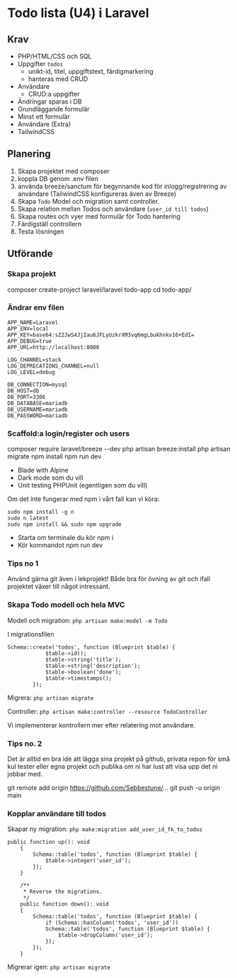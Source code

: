 # Todo lista (U4) i Laravel

## Krav

- PHP/HTML/CSS och SQL
- Uppgifter `todos`
    - unikt-id, titel, uppgiftstext, färdigmarkering
    - hanteras med CRUD
- Användare
    - CRUD:a uppgifter
- Ändringar sparas i DB
- Grundläggande formulär
- Minst ett formulär
- Användare (Extra)
- TailwindCSS

## Planering

1. Skapa projektet med composer
2. koppla DB genom .env filen
3. använda breeze/sanctum för begynnande kod för inlogg/registrering av användare (TailwindCSS konfigureras även av Breeze)
4. Skapa `Todo` Model och migration samt controller.
5. Skapa relation mellan Todos och användare (`user_id till todos`)
6. Skapa routes och vyer med formulär för Todo hantering
7. Färdigställ controllern
8. Testa lösningen

## Utförande 

### Skapa projekt 
composer create-project laravel/laravel todo-app
cd todo-app/

### Ändrar env filen

```
APP_NAME=Laravel
APP_ENV=local
APP_KEY=base64:sZ2JwS4JjIau6JFLyUzkrXM3vq6mgLbukhnkv16+EdI=
APP_DEBUG=true
APP_URL=http://localhost:8000

LOG_CHANNEL=stack
LOG_DEPRECATIONS_CHANNEL=null
LOG_LEVEL=debug

DB_CONNECTION=mysql
DB_HOST=db
DB_PORT=3306
DB_DATABASE=mariadb
DB_USERNAME=mariadb
DB_PASSWORD=mariadb
```

### Scaffold:a login/register och users

composer require laravel/breeze --dev
php artisan breeze:install
php artisan migrate
npm install
npm run dev

- Blade with Alpine
- Dark mode som du vill
- Unit testing PHPUnit (egentligen som du vill)

Om det inte fungerar med npm i vårt fall kan vi köra:

```
sudo npm install -g n
sudo n latest
sudo npm install && sudo npm upgrade
```

- Starta om terminale du kör npm i
- Kör kommandot npm run dev

### Tips no 1

Använd gärna git även i lekprojekt! Både bra för övning av git och ifall projektet växer till något intressant.

### Skapa Todo modell och hela MVC

Modell och migration: `php artisan make:model -m Todo`

I migrationsfilen
```
Schema::create('todos', function (Blueprint $table) {
            $table->id();
            $table->string('title');
            $table->string('description');
            $table->boolean('done');
            $table->timestamps();
        });
```

Migrera: `php artisan migrate`

Controller: `php artisan make:controller --resource TodoController`

Vi implementerar kontrollern mer efter relatering mot användare.

### Tips no. 2

Det är alltid en bra idé att lägga sina projekt på github, privata repon för små kul tester eller egna projekt och publika om ni har lust att visa upp det ni jobbar med.

git remote add origin https://github.com/Sebbestune/...
git push -u origin main

### Kopplar användare till todos

Skapar ny migration: `php make:migration add_user_id_fk_to_todos`

```
public function up(): void
    {
        Schema::table('todos', function (Blueprint $table) {
            $table->integer('user_id');
        });
    }

    /**
     * Reverse the migrations.
     */
    public function down(): void
    {
        Schema::table('todos', function (Blueprint $table) {
            if (Schema::hasColumn('todos', 'user_id'))
            Schema::table('todos', function (Blueprint $table) {
                $table->dropColumn('user_id');
            });
        });
    }
```

Migrerar igen: `php artisan migrate`